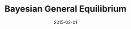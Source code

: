 ---
title: "Bayesian General Equilibrium"
collection: publications
link: https://doi.org/10.1007/s00199-014-0849-4
venue: "Economic Theory"
date: 2015-02-01
slides: https://alexisakira.github.io/files/slides/slides_BGE.pdf
excerpt: "(Theory) Walrasian equilibrium is a special limiting case of statistical equilibrium; extension of [Toda (2010)](https://doi.org/10.1007/s00199-009-0493-6)."
---